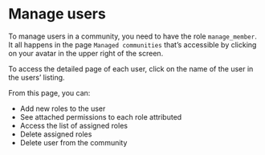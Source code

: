 # Manage users

To manage users in a community, you need to have the role `manage_member`. 
It all happens in the page `Managed communities` that’s accessible by clicking on your avatar in the upper right of the screen. 

To access the detailed page of each user, click on the name of the user in the users’ listing. 

From this page, you can: 

- Add new roles to the user
- See attached permissions to each role attributed
- Access the list of assigned roles
- Delete assigned roles
- Delete user from the community
